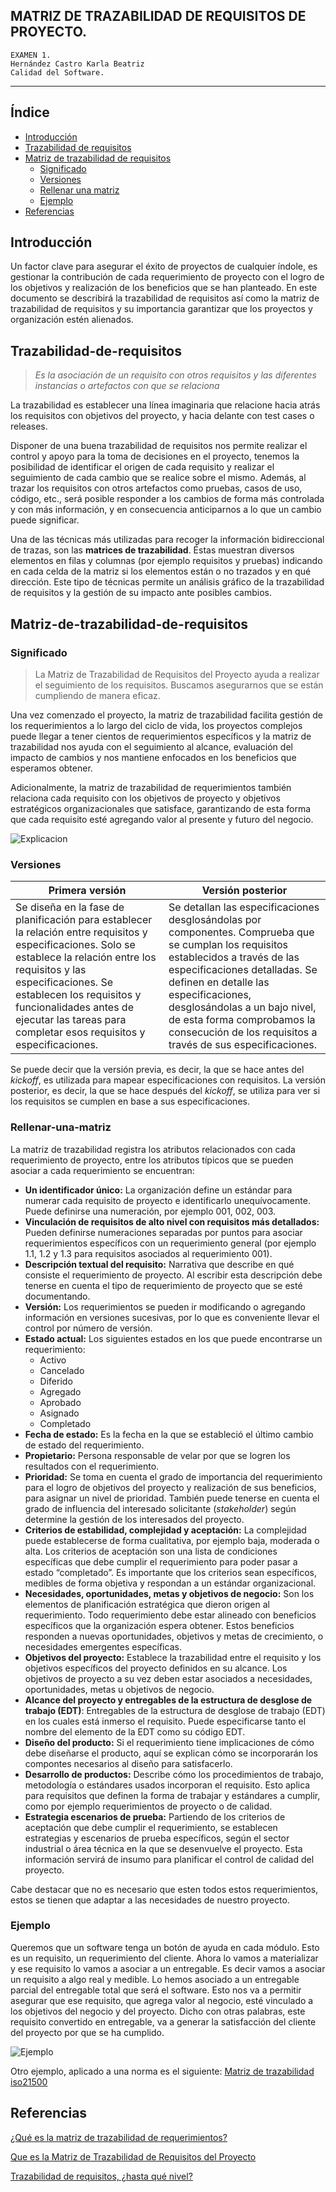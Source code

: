 ## MATRIZ DE TRAZABILIDAD DE REQUISITOS DE PROYECTO.
~~~
EXAMEN 1.
Hernández Castro Karla Beatriz 
Calidad del Software.
~~~
***

## Índice
* [Introducción](#Introducción)
* [Trazabilidad de requisitos](#Trazabilidad-de-requisitos)
* [Matriz de trazabilidad de requisitos](#Matriz-de-trazabilidad-de-requisitos)
    * [Significado](#Significado)
    * [Versiones](#Versiones)
    * [Rellenar una matriz](#Rellenar-una-matriz)
    * [Ejemplo](#Ejemplo)
* [Referencias](#Referencias)


## Introducción
Un factor clave para asegurar el éxito de proyectos de cualquier índole, es gestionar la contribución de cada requerimiento de proyecto con el logro de los objetivos y realización de los beneficios que se han planteado. 
En este documento se describirá la trazabilidad de requisitos así como la matriz de trazabilidad de requisitos y su importancia garantizar que los proyectos y organización estén alienados. 

## Trazabilidad-de-requisitos
 >*Es la asociación de un requisito con otros requisitos y las diferentes instancias o artefactos con que se relaciona* 
 >

La trazabilidad es establecer una línea imaginaria que relacione hacia atrás los requisitos con objetivos del proyecto, y hacia delante con test cases o releases. 

Disponer de una buena trazabilidad de requisitos nos permite realizar el control y apoyo para la toma de decisiones en el proyecto, tenemos la posibilidad de identificar el origen de cada requisito y realizar el seguimiento de cada cambio que se realice sobre el mismo. Además, al trazar los requisitos con otros artefactos como pruebas, casos de uso, código, etc., será posible responder a los cambios de forma más controlada y con más información, y en consecuencia anticiparnos a lo que un cambio puede significar.

Una de las técnicas más utilizadas para recoger la información bidireccional de trazas, son las **matrices de trazabilidad**. Éstas muestran diversos elementos en filas y columnas (por ejemplo requisitos y pruebas) indicando en cada celda de la matriz si los elementos están o no trazados y en qué dirección. Este tipo de técnicas permite un análisis gráfico de la trazabilidad de requisitos y la gestión de su impacto ante posibles cambios.


## Matriz-de-trazabilidad-de-requisitos

### Significado

>La Matriz de Trazabilidad de Requisitos del Proyecto ayuda a realizar el seguimiento de los requisitos. Buscamos asegurarnos que se están cumpliendo de manera eficaz.

Una vez comenzado el proyecto, la matriz de trazabilidad facilita gestión de los requerimientos a lo largo del ciclo de vida, los proyectos complejos puede llegar a tener cientos de requerimientos específicos y la matriz de trazabilidad nos ayuda con el seguimiento al alcance, evaluación del impacto de cambios y nos mantiene enfocados en los beneficios que esperamos obtener. 

Adicionalmente, la matriz de trazabilidad de requerimientos también relaciona cada requisito con los objetivos de proyecto y objetivos estratégicos organizacionales que satisface, garantizando de esta forma que cada requisito esté agregando valor al presente y futuro del negocio. 

![Explicacion](https://uv-mdap.com/wp-content/uploads/2018/01/matriz-trazabilidad-requisitos-proyecto-768x1164.png)

### Versiones
| Primera versión | Versión posterior|
| ---------- | ---------- |
| Se diseña en la fase de planificación para establecer la relación entre requisitos y especificaciones. Solo se establece la relación entre los requisitos y las especificaciones. Se establecen los requisitos y funcionalidades antes de ejecutar las tareas para completar esos requisitos y especificaciones.   |  Se detallan las especificaciones desglosándolas por componentes. Comprueba que se cumplan los requisitos establecidos a través de las especificaciones detalladas. Se definen en detalle las especificaciones, desglosándolas a un bajo nivel, de esta forma comprobamos la consecución de los requisitos a través de sus especificaciones.   |

Se puede decir que la versión previa, es decir, la que se hace antes del *kickoff*, es utilizada para mapear especificaciones con requisitos. La versión posterior, es decir, la que se hace después del *kickoff*, se utiliza para ver si los requisitos se cumplen en base a sus especificaciones.


### Rellenar-una-matriz
La matriz de trazabilidad registra los atributos relacionados con cada requerimiento de proyecto, entre los atributos típicos que se pueden asociar a cada requerimiento se encuentran:

* **Un identificador único:** La organización define un estándar para numerar cada requisito de proyecto e identificarlo unequívocamente. Puede definirse una numeración, por ejemplo 001, 002, 003.
* **Vinculación de requisitos de alto nivel con requisitos más detallados:** Pueden definirse numeraciones separadas por puntos para asociar requerimientos específicos con un requerimiento general (por ejemplo 1.1, 1.2 y 1.3 para requisitos asociados al requerimiento 001).
* **Descripción textual del requisito:** Narrativa que describe en qué consiste el requerimiento de proyecto. Al escribir esta descripción debe tenerse en cuenta el tipo de requerimiento de proyecto que se esté documentando.
* **Versión:** Los requerimientos se pueden ir modificando o agregando información en versiones sucesivas, por lo que es conveniente llevar el control por número de versión.
* **Estado actual:** Los siguientes estados en los que puede encontrarse un requerimiento:
    *    Activo
    *    Cancelado 
    *    Diferido 
    *    Agregado 
    *    Aprobado 
    *    Asignado 
    *    Completado 
* **Fecha de estado:** Es la fecha en la que se estableció el último cambio de estado del requerimiento. 
* **Propietario:** Persona responsable de velar por que se logren los resultados con el requerimiento.
* **Prioridad:** Se toma en cuenta el grado de importancia del requerimiento para el logro de objetivos del proyecto y realización de sus beneficios, para asignar un nivel de prioridad. También puede tenerse en cuenta el grado de influencia del interesado solicitante (*stakeholder*) según determine la gestión de los interesados del proyecto.
* **Criterios de estabilidad, complejidad y aceptación:** La complejidad puede establecerse de forma cualitativa, por ejemplo baja, moderada o alta. Los criterios de aceptación son una lista de condiciones específicas que debe cumplir el requerimiento para poder pasar a estado “completado”. Es importante que los criterios sean específicos, medibles de forma objetiva y respondan a un estándar organizacional.
* **Necesidades, oportunidades, metas y objetivos de negocio:** Son los elementos de planificación estratégica que dieron origen al requerimiento. Todo requerimiento debe estar alineado con beneficios específicos que la organización espera obtener. Estos beneficios responden a nuevas oportunidades, objetivos y metas de crecimiento, o necesidades emergentes específicas.
* **Objetivos del proyecto:** Establece la trazabilidad entre el requisito y los objetivos específicos del proyecto definidos en su alcance. Los objetivos de proyecto a su vez deben estar asociados a necesidades, oportunidades, metas u objetivos de negocio.
* **Alcance del proyecto y entregables de la estructura de desglose de trabajo (EDT)**: Entregables de la estructura de desglose de trabajo (EDT) en los cuales está inmerso el requisito. Puede especificarse tanto el nombre del elemento de la EDT como su código EDT.
* **Diseño del producto:** Si el requerimiento tiene implicaciones de cómo debe diseñarse el producto, aquí se explican cómo se incorporarán los compontes necesarios al diseño para satisfacerlo.
* **Desarrollo de productos:** Describe cómo los procedimientos de trabajo, metodología o estándares usados incorporan el requisito. Esto aplica para requisitos que definen la forma de trabajar y estándares a cumplir, como por ejemplo requerimientos de proyecto o de calidad.
* **Estrategia escenarios de prueba:** Partiendo de los criterios de aceptación que debe cumplir el requerimiento, se establecen estrategias y escenarios de prueba específicos, según el sector industrial o área técnica en la que se desenvuelve el proyecto. Esta información servirá de insumo para planificar el control de calidad del proyecto.

Cabe destacar que no es necesario que esten todos estos requerimientos, estos se tienen que adaptar a las necesidades de nuestro proyecto. 

### Ejemplo
Queremos que un software tenga un botón de ayuda en cada módulo. Esto es un requisito, un requerimiento del cliente. Ahora lo vamos a materializar y  ese requisito lo vamos a asociar a un entregable. Es decir vamos a asociar un requisito a algo real y medible. Lo hemos asociado a un entregable parcial del entregable total que será el software. Esto nos va a permitir asegurar que ese requisito, que agrega valor al negocio, esté vinculado a los objetivos del negocio y del proyecto. Dicho con otras palabras, este requisito convertido en entregable, va a generar la satisfacción del cliente del proyecto por que se ha cumplido.

![Ejemplo](https://uv-mdap.com/wp-content/uploads/2015/04/requisitos-especificaciones-proyecto.png)

Otro ejemplo, aplicado a una norma es el siguiente: 
[Matriz de trazabilidad iso21500](http://www.iso-21500.es/sites/default/files/ficheros_guia_iso21500/g_iso21500_alc_p05_matriz_trazabilidad_requisitos_v1_0.pdf)

## Referencias
[¿Qué es la matriz de trazabilidad de requerimientos?](http://www.pmoinformatica.com/2018/07/que-es-matriz-trazabilidad-requerimientos.html)

[Que es la Matriz de Trazabilidad de Requisitos del Proyecto](https://uv-mdap.com/blog/matriz-trazabilidad-requisitos-del-proyecto/)

[Trazabilidad de requisitos, ¿hasta qué nivel?
](https://www.netmind.es/knowledge-center/trazabilidad-de-requisitos-hasta-que-nivel/)

